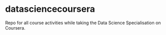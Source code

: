 # datasciencecoursera
Repo for all course activities while taking the Data Science Specialisation on Coursera.
